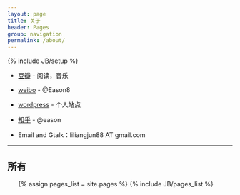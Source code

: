 ```yaml
---
layout: page
title: 关于 
header: Pages
group: navigation
permalink: /about/
---
```


{% include JB/setup %}


- [豆瓣](http://www.douban.com/people/32504571) - 阅读，音乐

- [weibo](http://weibo.com/ieason8) - @Eason8

- [wordpress](http://sunnotes.com) - 个人站点

- [知乎](http://zhihu.com/people/eason8) - @eason

- Email and Gtalk：liliangjun88 AT gmail.com


<hr/>
<h2>所有</h2>
<ul>
{% assign pages_list = site.pages %}
{% include JB/pages_list %}
</ul>
